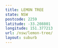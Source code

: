 ```yaml
---
title: LEMON TREE
state: NSW
postcode: 2259
latitude: -33.208801
longitude: 151.377213
url: /nsw/lemon-tree/
layout: suburb
---
```

